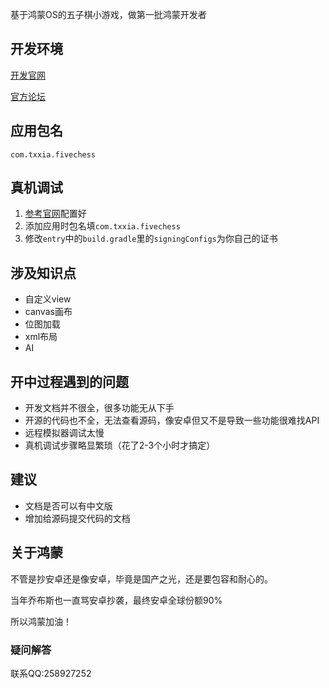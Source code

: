 基于鸿蒙OS的五子棋小游戏，做第一批鸿蒙开发者

## 开发环境
[开发官网](https://developer.harmonyos.com/cn/develop)

[官方论坛](https://developer.huawei.com/consumer/cn/forum/blockdisplay?fid=0101303901040230869)

## 应用包名
`com.txxia.fivechess`

## 真机调试
1. [参考官网](https://developer.harmonyos.com/cn/docs/documentation/doc-guides/debug_overview-0000001053822404)配置好
2. 添加应用时包名填`com.txxia.fivechess`
3. 修改`entry`中的`build.gradle`里的`signingConfigs`为你自己的证书


## 涉及知识点
- 自定义view
- canvas画布
- 位图加载
- xml布局
- AI

## 开中过程遇到的问题
- 开发文档并不很全，很多功能无从下手
- 开源的代码也不全，无法查看源码，像安卓但又不是导致一些功能很难找API
- 远程模拟器调试太慢
- 真机调试步骤略显繁琐（花了2-3个小时才搞定）

## 建议
- 文档是否可以有中文版
- 增加给源码提交代码的文档

## 关于鸿蒙
不管是抄安卓还是像安卓，毕竟是国产之光，还是要包容和耐心的。

当年乔布斯也一直骂安卓抄袭，最终安卓全球份额90%

所以鸿蒙加油！

### 疑问解答
联系QQ:258927252